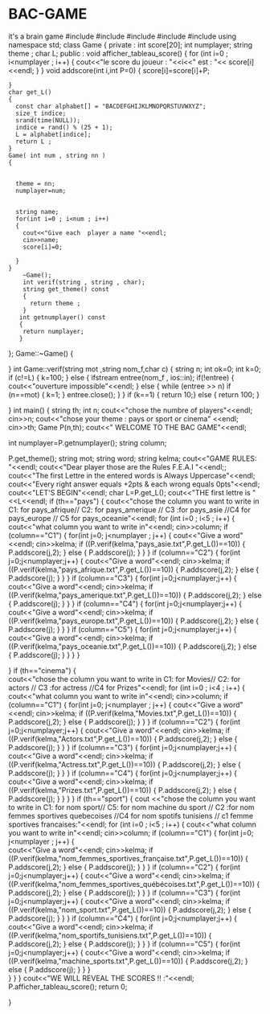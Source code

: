 # BAC-GAME
it's a brain game 
#include<iostream>
#include<fstream>
#include<cstdlib>
#include<ctime>
#include<cstring>
using namespace std;
class Game
{ private :
    int score[20];
    int numplayer;
    string theme ;
    char L;
  public :
    void afficher_tableau_score()
    {
      for (int i=0 ; i<numplayer ; i++)
      {
        cout<<"le score du joueur : "<<i<<"  est :  "<< score[i]<<endl;
      }
    }
    void addscore(int i,int P=0)
    { 
      score[i]=score[i]+P;

    }
    char get_L()
    {
      const char alphabet[] = "BACDEFGHIJKLMNOPQRSTUVWXYZ";
      size_t indice;
      srand(time(NULL));
      indice = rand() % (25 + 1);
      L = alphabet[indice];
      return L ;
    }
    Game( int num , string nn )
    {

      
      theme = nn;
      numplayer=num;
      
    
      string name;
      for(int i=0 ; i<num ; i++)
      {
        cout<<"Give each  player a name "<<endl;
        cin>>name;
        score[i]=0;
        
      }
    }
        ~Game();
        int verif(string , string , char);
        string get_theme() const
        {
          return theme ;
        }
       int getnumplayer() const
       { 
        return numplayer;
       }

};
Game::~Game()
{
    
  
}
int Game::verif(string mot ,string nom_f,char c)
{
    string n;
    int ok=0;
    int k=0;
    if (c!=L)
    {
      k=100;
    }
    else
    {
      ifstream entree(nom_f , ios::in);
      if(!entree)
      {
        cout<<"ouverture impossible"<<endl;
      }
      else
      {
        while (entree >> n)
        if (n==mot)
        {
          k=1;
        }
      entree.close();
      }
    }
    if (k==1)
    {
      return 10;}
    else
    {
      return 100;
    }

}
int main()
{ string th;
  int n;
  cout<<"chose the numbre of players"<<endl;
  cin>>n;
  cout<<"chose your theme : pays or sport or cinema" <<endl;
  cin>>th;
  Game P(n,th); 
  cout<<"     WELCOME TO THE BAC GAME"<<endl;
  
  
  int numplayer=P.getnumplayer();
  string column;
  
  P.get_theme();
  string mot;
  string word;
  string kelma;
  cout<<"GAME RULES: "<<endl;
  cout<<"Dear player those are the Rules  F.E.A.I "<<endl;;
  cout<<"The first Lettre in the  entered words is Always Uppercase"<<endl;
  cout<<"Every right answer equals +2pts & each wrong equals 0pts"<<endl;
  cout<<"LET'S BEGIN"<<endl;
  char  L=P.get_L();
  cout<<"THE first lettre is "<<L<<endl;
  if (th=="pays")
  { 
    cout<<"chose the column you want to write in  C1: for pays_afrique// C2: for pays_amerique // C3 :for pays_asie //C4 for pays_europe // C5 for pays_oceanie"<<endl;
    for (int i=0 ; i<5 ; i++)
    {
     cout<<"what column you want to write in"<<endl;
     cin>>column;
     if (column=="C1")
     {
      for(int j=0; j<numplayer ; j++) 
      {
        cout<<"Give a word"<<endl;
        cin>>kelma;
        if ((P.verif(kelma,"pays_asie.txt",P.get_L())==10))
        {
          P.addscore(j,2);
        }
        else 
        { 
          P.addscore(j);
        } 
      }
     }
     if (column=="C2")
     {
      for(int j=0;j<numplayer;j++)
      {
        cout<<"Give a word"<<endl;
        cin>>kelma;
        if ((P.verif(kelma,"pays_afrique.txt",P.get_L())==10)) 
        {
          P.addscore(j,2); 
        }
        else
        { 
          P.addscore(j);
        }
      }
     }
     if (column=="C3")
     {
      for(int j=0;j<numplayer;j++)
      {
        cout<<"Give a word"<<endl;
        cin>>kelma;
        if ((P.verif(kelma,"pays_amerique.txt",P.get_L())==10)) 
        {
          P.addscore(j,2); 
        }
        else
        {
          P.addscore(j);
        }
      }
     }
     if (column=="C4")
     {
      for(int j=0;j<numplayer;j++)
      {
        cout<<"Give a word"<<endl;
        cin>>kelma;
        if ((P.verif(kelma,"pays_europe.txt",P.get_L())==10)) 
        {
          P.addscore(j,2);
        }
        else
        {
          P.addscore(j);
        }
      }
     }
     if (column=="C5")
     {
      for(int j=0;j<numplayer;j++)
      {
        cout<<"Give a word"<<endl;
        cin>>kelma;
        if ((P.verif(kelma,"pays_oceanie.txt",P.get_L())==10)) 
        {
          P.addscore(j,2);
        }
        else
        {
          P.addscore(j);
        }
      }
     }
  }
 






 }
  if (th=="cinema")
   {  
       cout<<"chose the column you want to write in  C1: for Movies// C2: for actors // C3 :for actress //C4 for Prizes"<<endl;
       for (int i=0 ; i<4 ; i++)
       {
         cout<<"what column you want to write in"<<endl;
         cin>>column;
         if (column=="C1")
         {
         for(int j=0; j<numplayer ; j++) 
         {
          cout<<"Give a word"<<endl;
          cin>>kelma;
           if ((P.verif(kelma,"Movies.txt",P.get_L())==10))
           {
            P.addscore(j,2);
           }
            else 
            { 
             P.addscore(j);
             } 
         }
         }
         if (column=="C2")
         {
          for(int j=0;j<numplayer;j++)
          {
           cout<<"Give a word"<<endl;
           cin>>kelma;
           if ((P.verif(kelma,"Actors.txt",P.get_L())==10)) 
          {
          P.addscore(j,2); 
          }
          else
          { 
          P.addscore(j);
         }
         }
          }
         if (column=="C3")
         {
         for(int j=0;j<numplayer;j++)
         {
          cout<<"Give a word"<<endl;
         cin>>kelma;
         if ((P.verif(kelma,"Actress.txt",P.get_L())==10)) 
         {
          P.addscore(j,2); 
         }
         else
         {
          P.addscore(j);
         }
         }
          }
         if (column=="C4")
         {
         for(int j=0;j<numplayer;j++)
         {
         cout<<"Give a word"<<endl;
         cin>>kelma;
         if ((P.verif(kelma,"Prizes.txt",P.get_L())==10)) 
         {
          P.addscore(j,2);
         }
         else
         {
          P.addscore(j);
         }
          }
          }
     }
    if (th=="sport")
    {  cout <<"chose the column you want to write in  C1: for nom sport// C5: for nom machine du sport // C2 :for nom femmes sportives quebecoises //C4 for nom spotifs tunisiens // c1 femme sportives francaises:"<<endl;
      for (int i=0 ; i<5 ; i++)
       {
         cout<<"what column you want to write in"<<endl;
         cin>>column;
         if (column=="C1")
         {
          for(int j=0; j<numplayer ; j++) 
          {   
         cout<<"Give a word"<<endl;
         cin>>kelma;
         if ((P.verif(kelma,"nom_femmes_sportives_française.txt",P.get_L())==10))
         {
          P.addscore(j,2);
         }
         else 
         { 
          P.addscore(j);
         } 
          }
           }
         if (column=="C2")
          {
          for(int j=0;j<numplayer;j++)
         {
         cout<<"Give a word"<<endl;
         cin>>kelma;
         if ((P.verif(kelma,"nom_femmes_sportives_québécoises.txt",P.get_L())==10)) 
         {
          P.addscore(j,2); 
         }
         else
         { 
          P.addscore(j);
         }
          }
          }
         if (column=="C3")
         {
          for(int j=0;j<numplayer;j++)
         {
         cout<<"Give a word"<<endl;
         cin>>kelma;
         if ((P.verif(kelma,"nom_sport.txt",P.get_L())==10)) 
         {
          P.addscore(j,2); 
         }
         else
         {
          P.addscore(j);
         }
          }
          }
         if (column=="C4")
         {
         for(int j=0;j<numplayer;j++)
         {
         cout<<"Give a word"<<endl;
         cin>>kelma;
         if ((P.verif(kelma,"nom_sportifs_tunisiens.txt",P.get_L())==10)) 
         {
          P.addscore(j,2);
         }
         else
         {
          P.addscore(j);
         }
          }
          }
         if (column=="C5")
          {
         for(int j=0;j<numplayer;j++)
         {
         cout<<"Give a word"<<endl;
         cin>>kelma;
         if ((P.verif(kelma,"machine_sports.txt",P.get_L())==10)) 
         {
          P.addscore(j,2);
         }
         else
         {
          P.addscore(j);
         }
         }
          }   
       }
   }
 }
  cout<<"WE WILL REVEAL THE SCORES !! :"<<endl;
  P.afficher_tableau_score();
  return 0;

 }
